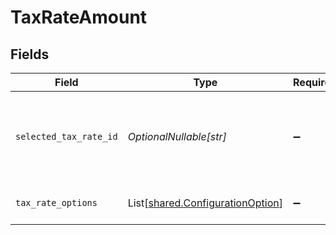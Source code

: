 # TaxRateAmount


## Fields

| Field                                                                          | Type                                                                           | Required                                                                       | Description                                                                    |
| ------------------------------------------------------------------------------ | ------------------------------------------------------------------------------ | ------------------------------------------------------------------------------ | ------------------------------------------------------------------------------ |
| `selected_tax_rate_id`                                                         | *OptionalNullable[str]*                                                        | :heavy_minus_sign:                                                             | Selected tax rate id from the list of tax rates on the accounting software.    |
| `tax_rate_options`                                                             | List[[shared.ConfigurationOption](../../models/shared/configurationoption.md)] | :heavy_minus_sign:                                                             | Array of tax rate options object.                                              |